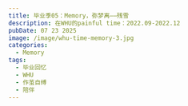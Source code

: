 ```yaml
---
title: 毕业季05：Memory，弥梦离——残雪
description: 在WHU的painful time：2022.09-2022.12
pubDate: 07 23 2025
image: /image/whu-time-memory-3.jpg
categories:
  - Memory
tags:
  - 毕业回忆
  - WHU
  - 作茧自缚
  - 陪伴
---
```


